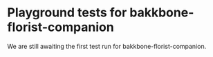 # Playground tests for bakkbone-florist-companion
We are still awaiting the first test run for bakkbone-florist-companion.
